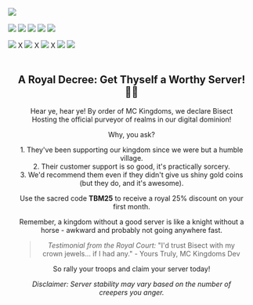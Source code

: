 <img src="https://www.bisecthosting.com/images/CF/MCKingdoms/BH_MC_HEADER.webp" alt=" ">‎ 

![](https://img.shields.io/badge/Our%20projects-96DC5F?labelColor=95BD20&style=for-the-badge&logo=curseforge&color=A6DBF8)‎ ‎![](https://img.shields.io/badge/Rent%20a%20server-A6DBF8?labelColor=95BD20&style=for-the-badge&logo=bisecthosting&logoColor=0D1129&color=A6DBF8)‎‎ ‎[![](https://img.shields.io/discord/920716981303377952?style=for-the-badge&logo=discord&labelColor=95BD20&color=A6DBF8)](https://discord.gg/JyURxyJFxZ)‎‎‎‎  ![](https://img.shields.io/badge/Buy%20Us%20a%20Coffee-96DC5F?labelColor=95BD20&style=for-the-badge&logo=kofi&color=A6DBF8)‎ ![](https://img.shields.io/badge/Our%20projects-96DC5F?labelColor=95BD20&style=for-the-badge&logo=modrinth&color=A6DBF8)‎ 

<img src="https://www.bisecthosting.com/images/CF/MCKingdoms/BH_MC_BANNER1.webp" alt=" ">
X
<img src="https://www.bisecthosting.com/images/CF/MCKingdoms/BH_MC_BANNER3.webp" alt=" ">
X
<img src="https://www.bisecthosting.com/images/CF/MCKingdoms/BH_MC_BANNER2.webp" alt=" ">
X
<img src="https://www.bisecthosting.com/images/CF/MCKingdoms/BH_MC_PROMO.webp" alt=" ">
<img src="https://www.bisecthosting.com/images/CF/MCKingdoms/BH_MC_PROMO.webp" alt=" ">

<div style="text-align: center; padding: 20px;">
    <h2>A Royal Decree: Get Thyself a Worthy Server! 👑🏰</h2>
    <p>Hear ye, hear ye! By order of MC Kingdoms, we declare Bisect Hosting the official purveyor of realms in our digital dominion!</p>
    <p>Why, you ask?</p>
    <ul style="list-style-type: none; padding: 0;">
        <li>1. They've been supporting our kingdom since we were but a humble village.</li>
        <li>2. Their customer support is so good, it's practically sorcery.</li>
        <li>3. We'd recommend them even if they didn't give us shiny gold coins (but they do, and it's awesome).</li>
    </ul>
    <p>Use the sacred code <strong>TBM25</strong> to receive a royal 25% discount on your first month.</p>
    <p>Remember, a kingdom without a good server is like a knight without a horse - awkward and probably not going anywhere fast.</p>
    <blockquote>
        <p><em>Testimonial from the Royal Court:</em> "I'd trust Bisect with my crown jewels... if I had any." - Yours Truly, MC Kingdoms Dev</p>
    </blockquote>
    <p>So rally your troops and claim your server today!</p>
    <p><em>Disclaimer: Server stability may vary based on the number of creepers you anger.</em></p>
</div>
